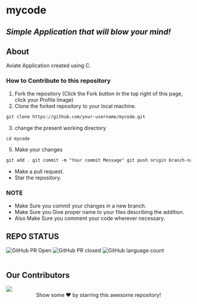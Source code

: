 # mycode

## _Simple Application that will blow your mind!_

## About

Aviate Application created using C.

### How to Contribute to this repository

1. Fork the repository (Click the Fork button in the top right of this page,
   click your Profile Image)
2. Clone the forked repository to your local machine.

```markdown
git clone https://github.com/your-username/mycode.git
```

3. change the present working directory

```markdown
cd mycode
```

5. Make your changes

```markdown
git add . git commit -m "Your commit Message" git push origin branch-name
```

- Make a pull request.
- Star the repository.

### NOTE

- Make Sure you commit your changes in a new branch.
- Make Sure you Give proper name to your files describing the addition.
- Also Make Sure you comment your code wherever necessary.


## REPO STATUS

![GitHub PR Open](https://img.shields.io/github/issues-pr/Such6/mycode?style=for-the-badge&color=aqua)
![GitHub PR closed](https://img.shields.io/github/issues-pr-closed-raw/Such6/mycode?style=for-the-badge&color=blue)
![GitHub language count](https://img.shields.io/github/languages/count/Such6/mycode?style=for-the-badge&color=brightgreen)
<br><br>

## Our Contributors

<a href="https://github.com/Such6/mycode/graphs/contributors">
  <img src="https://contrib.rocks/image?repo=Such6/mycode" />
</a>

<br>
<div align="center">
Show some ❤️ by starring this awesome repository!
</div>
